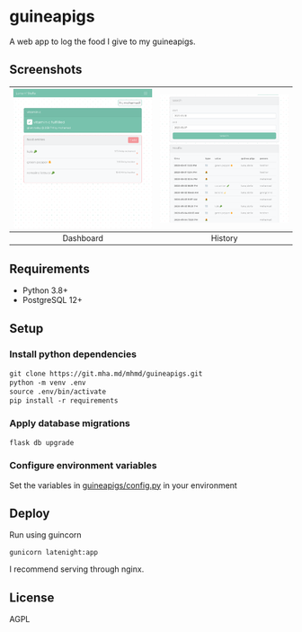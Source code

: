 # guineapigs

A web app to log the food I give to my guineapigs.

## Screenshots

| ![Dashboard](screenshots/dashboard.png) | ![History](screenshots/history.png) |
|:---:|:---:|
| Dashboard | History |

## Requirements

- Python 3.8+
- PostgreSQL 12+

## Setup

### Install python dependencies

```
git clone https://git.mha.md/mhmd/guineapigs.git
python -m venv .env
source .env/bin/activate
pip install -r requirements
```

### Apply database migrations

```
flask db upgrade
```

### Configure environment variables

Set the variables in [guineapigs/config.py](guineapigs/config.py) in your environment

## Deploy

Run using guincorn

```
gunicorn latenight:app
```

I recommend serving through nginx.

## License

AGPL
